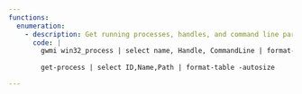 ```yaml
---
functions:
  enumeration:
    - description: Get running processes, handles, and command line parameters
      code: |
        gwmi win32_process | select name, Handle, CommandLine | format-table -autosize
        
        get-process | select ID,Name,Path | format-table -autosize

---
```

